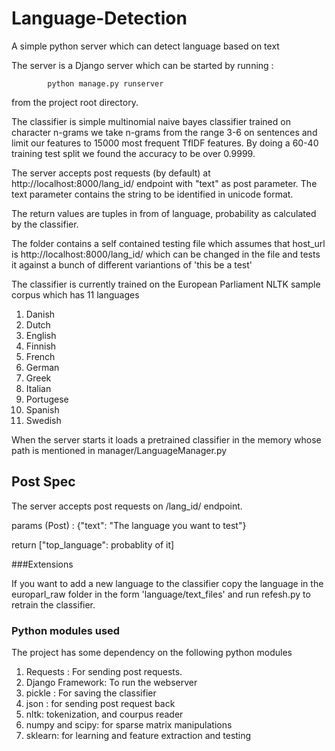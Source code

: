 # Language-Detection
A simple python server which can detect language based on text

The server is a Django server which can be started by running : 

```
        python manage.py runserver
```

from the project root directory. 

The classifier is simple multinomial naive bayes classifier trained on character n-grams we take n-grams from the range 3-6 on sentences and limit our features to 15000 most frequent TfIDF features. By doing a 60-40 training test split we found the accuracy to be over 0.9999. 

The server accepts post requests (by default) at http://localhost:8000/lang_id/ endpoint with "text" as post parameter. The text parameter contains the string to be identified in unicode format. 

The return values are tuples in from of language, probability as calculated by the classifier. 

The folder contains a self contained testing file which assumes that host_url is http://localhost:8000/lang_id/
which can be changed in the file and tests it against a bunch of different variantions of 'this be a test'

The classifier is currently trained on the European Parliament NLTK sample corpus which has 11 languages

1. Danish
2. Dutch
3. English
4. Finnish
5. French
6. German
7. Greek
8. Italian
9. Portugese
10. Spanish
11. Swedish


When the server starts it loads a pretrained classifier in the memory whose path is mentioned in manager/LanguageManager.py

## Post Spec

The server accepts post requests on /lang_id/ endpoint.

params (Post) : {"text": "The language you want to test"}

return ["top_language": probablity of it]


###Extensions

If you want to add a new language to the classifier copy the language in the  europarl_raw folder in the form 'language/text_files' and run refesh.py to retrain the classifier. 


### Python modules used
The project has some dependency on the following python modules

1. Requests : For sending post requests. 
2. Django Framework: To run the webserver
3. pickle : For saving the classifier
4. json : for sending post request back
5. nltk: tokenization, and courpus reader
6. numpy and scipy: for sparse matrix manipulations
7. sklearn: for learning and feature extraction and testing
